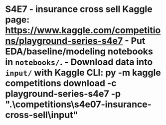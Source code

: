 ﻿# S4E7 - insurance cross sell  **Kaggle page:** https://www.kaggle.com/competitions/playground-series-s4e7  - Put EDA/baseline/modeling notebooks in `notebooks/`. - Download data into `input/` with Kaggle CLI:   py -m kaggle competitions download -c playground-series-s4e7 -p ".\competitions\s4e07-insurance-cross-sell\input"
